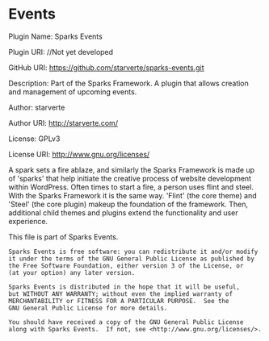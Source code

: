 Events
=====
Plugin Name: Sparks Events

Plugin URI: //Not yet developed

GitHub URI: https://github.com/starverte/sparks-events.git

Description: Part of the Sparks Framework. A plugin that allows creation and management of upcoming events. 

Author: starverte

Author URI: http://starverte.com/

License: GPLv3

License URI: http://www.gnu.org/licenses/

A spark sets a fire ablaze, and similarly the Sparks Framework is made up of 'sparks' that help initiate
the creative process of website development within WordPress. Often times to start a fire, a person uses flint and steel.
With the Sparks Framework it is the same way. 'Flint' (the core theme) and 'Steel' (the core plugin) makeup the foundation
of the framework. Then, additional child themes and plugins extend the functionality and user experience.

This file is part of Sparks Events.

    Sparks Events is free software: you can redistribute it and/or modify
    it under the terms of the GNU General Public License as published by
   	the Free Software Foundation, either version 3 of the License, or
   	(at your option) any later version.

   	Sparks Events is distributed in the hope that it will be useful,
   	but WITHOUT ANY WARRANTY; without even the implied warranty of
   	MERCHANTABILITY or FITNESS FOR A PARTICULAR PURPOSE.  See the
   	GNU General Public License for more details.

   	You should have received a copy of the GNU General Public License
   	along with Sparks Events.  If not, see <http://www.gnu.org/licenses/>.

